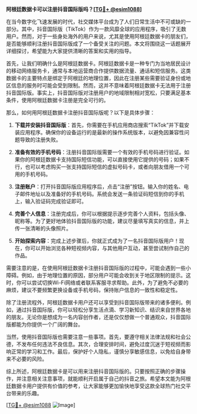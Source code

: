 **阿根廷数据卡可以注册抖音国际版吗？[[TG💪+ @esim1088](https://t.me/s/esim1088)]**

在当今数字化飞速发展的时代，社交媒体平台成为了人们日常生活中不可或缺的一部分。其中，抖音国际版（TikTok）作为一款风靡全球的应用程序，吸引了无数用户。然而，对于一些身处海外的用户来说，尤其是使用阿根廷数据卡的朋友们，是否能够顺利注册抖音国际版成了一个备受关注的问题。本文将围绕这一话题展开详细探讨，希望能为大家提供清晰的答案和实用的指导。

首先，让我们明确什么是阿根廷数据卡。阿根廷数据卡是一种专门为当地居民设计的移动网络服务卡，通常与本地运营商合作提供数据流量、通话和短信服务。这类数据卡的主要特点是绑定于阿根廷的地理位置，因此在注册某些需要验证身份或地区信息的服务时可能会受到限制。然而，这并不意味着阿根廷数据卡无法用于注册抖音国际版。事实上，抖音国际版对注册用户的地域限制相对宽松，只要满足基本条件，使用阿根廷数据卡注册是完全可行的。

那么，如何用阿根廷数据卡注册抖音国际版呢？以下是具体步骤：

1. **下载并安装抖音国际版**：首先，你需要在手机应用商店搜索“TikTok”并下载安装应用程序。确保你的设备运行的是最新的操作系统版本，以避免因兼容性问题导致的注册失败。

2. **准备有效的手机号码**：注册抖音国际版需要一个有效的手机号码进行验证。如果你的阿根廷数据卡支持国际短信功能，可以直接使用它提供的号码；如果不行，也可以考虑购买一张支持国际短信的虚拟号码卡，或者向朋友借用一个可用的手机号码。

3. **注册账户**：打开抖音国际版应用程序后，点击“注册”按钮。输入你的姓名、电子邮件地址以及准备好的手机号码。系统会发送一条验证码短信到你的手机上，输入验证码完成验证即可。

4. **完善个人信息**：注册完成后，你可以根据提示逐步完善个人资料，包括头像、昵称等。为了更好地体验抖音国际版的功能，建议尽量填写真实的信息，并上传一张清晰的头像照片。

5. **开始探索内容**：完成上述步骤后，你就正式成为了一名抖音国际版用户！现在，你可以开始浏览各种短视频内容，与其他用户互动，甚至尝试制作自己的作品。

需要注意的是，在使用阿根廷数据卡注册抖音国际版的过程中，可能会遇到一些小障碍。例如，由于地理位置的原因，部分用户可能会收到关于地区限制的提示。这时，你可以尝试切换Wi-Fi网络或者联系客服寻求帮助。此外，为了避免不必要的麻烦，建议不要频繁更换设备或手机号码，保持账户信息的一致性和稳定性。

除了注册流程外，阿根廷数据卡用户还可以享受到抖音国际版带来的诸多便利。例如，通过抖音国际版，你可以轻松分享生活点滴、学习新知识、结识来自世界各地的朋友。无论你是想成为一名内容创作者，还是仅仅想做一个普通观众，抖音国际版都能为你提供一个广阔的舞台。

当然，使用抖音国际版也需要注意一些事项。首先，要遵守相关法律法规和社会公德，不发布任何违法不良信息。其次，合理安排时间，避免过度沉迷于短视频而影响正常的学习和工作。最后，保护好个人隐私，谨慎分享敏感信息，以免给自身带来不必要的风险。

综上所述，阿根廷数据卡是可以用来注册抖音国际版的。只要按照正确的步骤操作，并注意相关注意事项，就能顺利开启属于自己的抖音之旅。希望本文能为阿根廷数据卡用户提供有价值的参考，让大家能够更加愉快地享受这款全球热门社交平台带来的乐趣。

[[TG💪+ @esim1088](https://t.me/s/esim1088) ![Image](https://i.postimg.cc/4NQfJmqS/Snipaste-2025-05-13-00-14-12.png)]